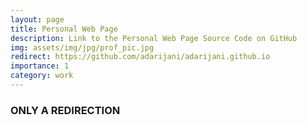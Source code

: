 ```yaml
---
layout: page
title: Personal Web Page
description: Link to the Personal Web Page Source Code on GitHub
img: assets/img/jpg/prof_pic.jpg
redirect: https://github.com/adarijani/adarijani.github.io
importance: 1
category: work
---
```


### ONLY A REDIRECTION